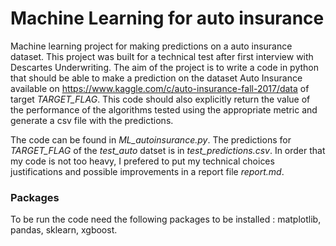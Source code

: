 # Machine Learning for auto insurance

Machine learning project for making predictions on a auto insurance dataset. This project was built for a technical test after first interview with Descartes Underwriting.
The aim of the project is to write a code in python that should be able to make a prediction on the dataset Auto Insurance available on https://www.kaggle.com/c/auto-insurance-fall-2017/data of target *TARGET_FLAG*. This code should also explicitly return the value of the performance of the algorithms tested using the appropriate metric and generate a csv file with the predictions. 

The code can be found in *ML_autoinsurance.py*. The predictions for *TARGET_FLAG* of the *test_auto* datset is in *test_predictions.csv*. In order that my code is not too heavy, I prefered to put my technical choices justifications and possible improvements in a report file *report.md*.

### Packages
To be run the code need the following packages to be installed : matplotlib, pandas, sklearn, xgboost.


